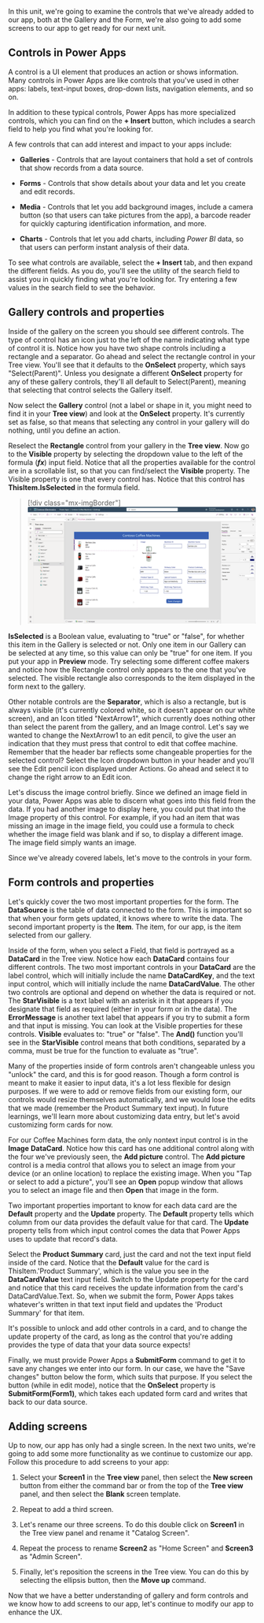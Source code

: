 In this unit, we're going to examine the controls that we've already added to our app, both at the Gallery and the Form, we're also going to add some screens to our app to get ready for our next unit.

## Controls in Power Apps

A control is a UI element that produces an action or shows information. Many controls in Power Apps are like controls that you've used in other apps: labels, text-input boxes, drop-down lists, navigation elements, and so on.

In addition to these typical controls, Power Apps has more specialized controls, which you can find on the **+ Insert** button, which includes a search field to help you find what you're looking for.

A few controls that can add interest and impact to your apps include:

-   **Galleries** - Controls that are layout containers that hold a set of controls that show records from a data source.

-   **Forms** - Controls that show details about your data and let you create and edit records.

-   **Media** - Controls that let you add background images, include a camera button (so that users can take pictures from the app), a barcode reader for quickly capturing identification information, and more.

-   **Charts** - Controls that let you add charts, including *Power BI* data, so that users can perform instant analysis of their data.

To see what controls are available, select the **+ Insert** tab, and then expand the different fields. As you do, you'll see the utility of the search field to assist you in quickly finding what you're looking for. Try entering a few values in the search field to see the behavior.

## Gallery controls and properties

Inside of the gallery on the screen you should see different controls. The type of control has an icon just to the left of the name indicating what type of control it is. Notice how you have two shape controls including a rectangle and a separator. Go ahead and select the rectangle control in your Tree view. You'll see that it defaults to the **OnSelect** property, which says "Select(Parent)". Unless you designate a different **OnSelect** property for any of these gallery controls, they'll all default to Select(Parent), meaning that selecting that control selects the Gallery itself.

Now select the **Gallery** control (not a label or shape in it, you might need to find it in your **Tree view**) and look at the **OnSelect** property. It's currently set as false, so that means that selecting any control in your gallery will do nothing, until you define an action.

Reselect the **Rectangle** control from your gallery in the **Tree view**. Now go to the **Visible** property by selecting the dropdown value to the left of the formula (***fx***) input field. Notice that all the properties available for the control are in a scrollable list, so that you can find/select the **Visible** property. The Visible property is one that every control has. Notice that this control has **ThisItem.IsSelected** in the formula field.

> [!div class="mx-imgBorder"]
> [![Screenshot of gallergy controls and properties.](../media/controls-properties.svg)](../media/controls-properties.svg#lightbox)

**IsSelected** is a Boolean value, evaluating to "true" or "false", for whether this item in the Gallery is selected or not. Only one item in our Gallery can be selected at any time, so this value can only be "true" for one item. If you put your app in **Preview** mode. Try selecting some different coffee makers and notice how the Rectangle control only appears to the one that you've selected. The visible rectangle also corresponds to the item displayed in the form next to the gallery.

Other notable controls are the **Separator**, which is also a rectangle, but is always visible (it's currently colored white, so it doesn't appear on our white screen), and an Icon titled "NextArrow1", which currently does nothing other than select the parent from the gallery, and an Image control. Let's say we wanted to change the NextArrow1 to an edit pencil, to give the user an indication that they must press that control to edit that coffee machine. Remember that the header bar reflects some changeable properties for the selected control? Select the Icon dropdown button in your header and you'll see the Edit pencil icon displayed under Actions. Go ahead and select it to change the right arrow to an Edit icon.

Let's discuss the image control briefly. Since we defined an image field in your data, Power Apps was able to discern what goes into this field from the data. If you had another image to display here, you could put that into the Image property of this control. For example, if you had an item that was missing an image in the image field, you could use a formula to check whether the image field was blank and if so, to display a different image. The image field simply wants an image.

Since we've already covered labels, let's move to the controls in your form.

## Form controls and properties

Let's quickly cover the two most important properties for the form. The **DataSource** is the table of data connected to the form. This is important so that when your form gets updated, it knows where to write the data. The second important property is the **Item**. The item, for our app, is the item selected from our gallery.

Inside of the form, when you select a Field, that field is portrayed as a **DataCard** in the Tree view. Notice how each **DataCard** contains four different controls. The two most important controls in your **DataCard** are the label control, which will initially include the name **DataCardKey**, and the text input control, which will initially include the name **DataCardValue**. The other two controls are optional and depend on whether the data is required or not. The **StarVisible** is a text label with an asterisk in it that appears if you designate that field as required (either in your form or in the data). The **ErrorMessage** is another text label that appears if you try to submit a form and that input is missing. You can look at the Visible properties for these controls. **Visible** evaluates to: "true" or "false". The **And()** function you'll see in the **StarVisible** control means that both conditions, separated by a comma, must be true for the function to evaluate as "true".

Many of the properties inside of form controls aren't changeable unless you "unlock" the card, and this is for good reason. Though a form control is meant to make it easier to input data, it's a lot less flexible for design purposes. If we were to add or remove fields from our existing form, our controls would resize themselves automatically, and we would lose the edits that we made (remember the Product Summary text input). In future learnings, we'll learn more about customizing data entry, but let's avoid customizing form cards for now.

For our Coffee Machines form data, the only nontext input control is in the **Image** **DataCard**. Notice how this card has one additional control along with the four we've previously seen, the **Add picture** control. The **Add picture** control is a media control that allows you to select an image from your device (or an online location) to replace the existing image. When you "Tap or select to add a picture", you'll see an **Open** popup window that allows you to select an image file and then **Open** that image in the form.

Two important properties important to know for each data card are the **Default** property and the **Update** property. The **Default** property tells which column from our data provides the default value for that card. The **Update** property tells from which input control comes the data that Power Apps uses to update that record's data.

Select the **Product Summary** card, just the card and not the text input field inside of the card. Notice that the **Default** value for the card is ThisItem.'Product Summary', which is the value you see in the **DataCardValue** text input field. Switch to the Update property for the card and notice that this card receives the update information from the card's DataCardValue.Text. So, when we submit the form, Power Apps takes whatever's written in that text input field and updates the 'Product Summary' for that item.

It's possible to unlock and add other controls in a card, and to change the update property of the card, as long as the control that you're adding provides the type of data that your data source expects!

Finally, we must provide Power Apps a **SubmitForm** command to get it to save any changes we enter into our form. In our case, we have the "Save changes" button below the form, which suits that purpose. If you select the button (while in edit mode), notice that the **OnSelect** property is **SubmitForm(Form1)**, which takes each updated form card and writes that back to our data source.

## Adding screens

Up to now, our app has only had a single screen. In the next two units, we're going to add some more functionality as we continue to customize our app. Follow this procedure to add screens to your app:

1.  Select your **Screen1** in the **Tree view** panel, then select the **New screen** button from either the command bar or from the top of the **Tree view** panel, and then select the **Blank** screen template.

1.  Repeat to add a third screen.

1.  Let's rename our three screens. To do this double click on **Screen1** in the Tree view panel and rename it "Catalog Screen".

1.  Repeat the process to rename **Screen2** as "Home Screen" and **Screen3** as "Admin Screen".

1.  Finally, let's reposition the screens in the Tree view. You can do this by selecting the ellipsis button, then the **Move up** command.

Now that we have a better understanding of gallery and form controls and we know how to add screens to our app, let's continue to modify our app to enhance the UX.
